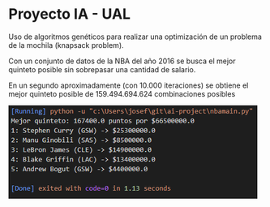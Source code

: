 # Proyecto IA - UAL
Uso de algoritmos genéticos para realizar una optimización de un problema de la mochila (knapsack problem).

Con un conjunto de datos de la NBA del año 2016 se busca el mejor quinteto posible sin sobrepasar una cantidad de salario.

En un segundo aproximadamente (con 10.000 iteraciones) se obtiene el mejor quinteto posible de 159.494.694.624 combinaciones posibles

![Quinteto](./images/image.png?raw=true)

[Referencia]: https://5280incode.wordpress.com/2017/02/18/genetic-algorithms-part-3-fanduel-lineup-example/amp/
